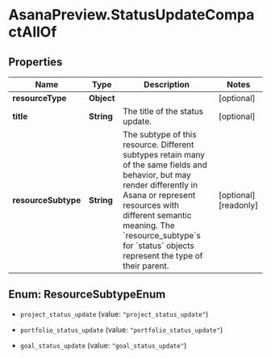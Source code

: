# AsanaPreview.StatusUpdateCompactAllOf

## Properties

Name | Type | Description | Notes
------------ | ------------- | ------------- | -------------
**resourceType** | **Object** |  | [optional] 
**title** | **String** | The title of the status update. | [optional] 
**resourceSubtype** | **String** | The subtype of this resource. Different subtypes retain many of the same fields and behavior, but may render differently in Asana or represent resources with different semantic meaning. The &#x60;resource_subtype&#x60;s for &#x60;status&#x60; objects represent the type of their parent. | [optional] [readonly] 



## Enum: ResourceSubtypeEnum


* `project_status_update` (value: `"project_status_update"`)

* `portfolio_status_update` (value: `"portfolio_status_update"`)

* `goal_status_update` (value: `"goal_status_update"`)




